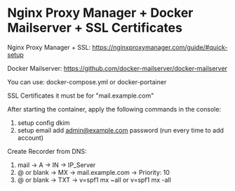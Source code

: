 # Nginx Proxy Manager + Docker Mailserver + SSL Certificates

Nginx Proxy Manager + SSL: https://nginxproxymanager.com/guide/#quick-setup

Docker Mailserver: https://github.com/docker-mailserver/docker-mailserver

You can use: docker-compose.yml or docker-portainer

SSL Certificates it must be for "mail.example.com"

After starting the container, apply the following commands in the console:
  1. setup config dkim 
  2. setup email add admin@example.com password (run every time to add account)
  

Create Recorder from DNS:
  1. mail ->  A -> IN -> IP_Server
  2. @ or blank -> MX -> mail.example.com -> Priority: 10
  3. @ or blank -> TXT -> v=spf1 mx ~all or v=spf1 mx -all
